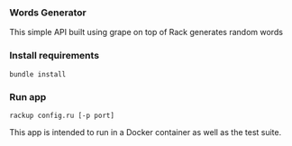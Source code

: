 ### Words Generator

This simple API built using grape on top of Rack generates random words

### Install requirements

```
bundle install
```

### Run app

```
rackup config.ru [-p port]
```

This app is intended to run in a Docker container as well as the test suite.
